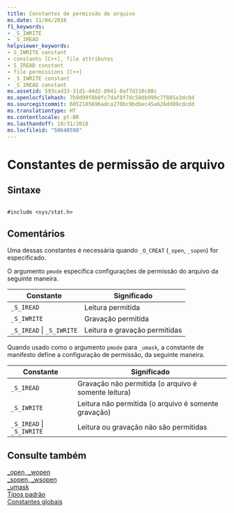 ```yaml
---
title: Constantes de permissão de arquivo
ms.date: 11/04/2016
f1_keywords:
- _S_IWRITE
- _S_IREAD
helpviewer_keywords:
- S_IWRITE constant
- constants [C++], file attributes
- S_IREAD constant
- file permissions [C++]
- _S_IWRITE constant
- _S_IREAD constant
ms.assetid: 593cad33-31d1-44d2-8941-8af7d210c88c
ms.openlocfilehash: 7b9d99f8b0fc7daf8f7dc58db999c7f885a3dc8d
ms.sourcegitcommit: 6052185696adca270bc9bdbec45a626dd89cdcdd
ms.translationtype: HT
ms.contentlocale: pt-BR
ms.lasthandoff: 10/31/2018
ms.locfileid: "50648598"
---
```

# <a name="file-permission-constants"></a>Constantes de permissão de arquivo

## <a name="syntax"></a>Sintaxe

```

#include <sys/stat.h>

```

## <a name="remarks"></a>Comentários

Uma dessas constantes é necessária quando `_O_CREAT` (`_open`, `_sopen`) for especificado.

O argumento `pmode` especifica configurações de permissão do arquivo da seguinte maneira.

|Constante|Significado|
|--------------|-------------|
|`_S_IREAD`|Leitura permitida|
|`_S_IWRITE`|Gravação permitida|
|`_S_IREAD` &#124; `_S_IWRITE`|Leitura e gravação permitidas|

Quando usado como o argumento `pmode` para `_umask`, a constante de manifesto define a configuração de permissão, da seguinte maneira.

|Constante|Significado|
|--------------|-------------|
|`_S_IREAD`|Gravação não permitida (o arquivo é somente leitura)|
|`_S_IWRITE`|Leitura não permitida (o arquivo é somente gravação)|
|`_S_IREAD` &#124; `_S_IWRITE`|Leitura ou gravação não são permitidas|

## <a name="see-also"></a>Consulte também

[_open, _wopen](../c-runtime-library/reference/open-wopen.md)<br/>
[_sopen, _wsopen](../c-runtime-library/reference/sopen-wsopen.md)<br/>
[_umask](../c-runtime-library/reference/umask.md)<br/>
[Tipos padrão](../c-runtime-library/standard-types.md)<br/>
[Constantes globais](../c-runtime-library/global-constants.md)